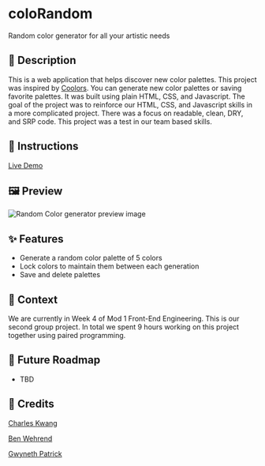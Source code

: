 # coloRandom

Random color generator for all your artistic needs

## 📝 Description

This is a web application that helps discover new color palettes. This project was inspired by [Coolors](https://coolors.co/). You can generate new color palettes or saving favorite palettes. It was built using plain HTML, CSS, and Javascript. The goal of the project was to reinforce our HTML, CSS, and Javascript skills in a more complicated project. There was a focus on readable, clean, DRY, and SRP code. This project was a test in our team based skills.

## 📖 Instructions

[Live Demo](https://kojinkuro.github.io/coloRandom/)

## 🖼️ Preview

![Random Color generator preview image](https://i.ibb.co/QpJnzcH/Screenshot-2024-02-23-at-2-24-15-PM.png)

## ✨ Features

- Generate a random color palette of 5 colors
- Lock colors to maintain them between each generation
- Save and delete palettes

## 🌱 Context

We are currently in Week 4 of Mod 1 Front-End Engineering. This is our second group project. In total we spent 9 hours working on this project together using paired programming.

## 🚀 Future Roadmap

- TBD

## 👏 Credits

[Charles Kwang](https://github.com/KojinKuro)

[Ben Wehrend](https://github.com/BenWehrend)

[Gwyneth Patrick](https://github.com/gwynethpatrick985)
